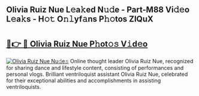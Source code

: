 ## Olivia Ruiz Nue L𝚎a𝚔ed N𝚞𝚍e - Part-M88 Vi𝚍𝚎o L𝚎a𝚔s - H𝚘𝚝 O𝚗𝚕yf𝚊ns P𝚑𝚘tos ZIQuX

# <h2><a href="http://kfcfce.oniu.top/?m=Olivia+Ruiz+Nue">🔗👉 🔴 Olivia Ruiz Nue P𝚑ot𝚘𝚜 V𝚒d𝚎o</a></h2>

[![Olivia Ruiz Nue Nu𝚍e𝚜](https://i.imgur.com/0qMVB7G.gif)](http://kfcfce.oniu.top/?m=Olivia+Ruiz+Nue)
Online thought leader Olivia Ruiz Nue, recognized for sharing dance and lifestyle content, consisting of performances and personal vlogs. Brilliant ventriloquist assistant Olivia Ruiz Nue, celebrated for their exceptional abilities and accomplishments in assisting ventriloquists.  
